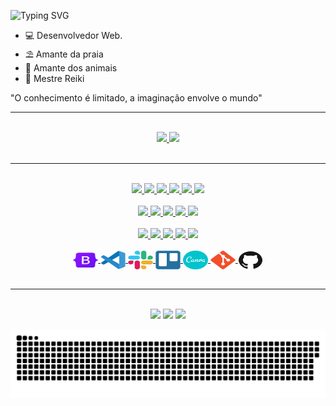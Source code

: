![Typing SVG](https://readme-typing-svg.herokuapp.com?color=08F000&size=35&lines=Hello+world!)

- :computer: Desenvolvedor Web.
- :parasol_on_ground: Amante da praia
- :dog: Amante dos animais
- :pray: Mestre Reiki

"O conhecimento é limitado, a imaginação envolve o mundo"
<br>
<hr>
<br>
<div align="center">
  <link rel="stylesheet" href="https://cdn.jsdelivr.net/gh/devicons/devicon@v2.13.0/devicon.min.css">
  <a href="https://github.com/cae07">
  <img height="160em" src="https://github-readme-stats.vercel.app/api?username=cae07&show_icons=true&theme=vue-dark&include_all_commits=true&count_private=true"/>
  <img height="160em" src="https://github-readme-stats.vercel.app/api/top-langs/?username=cae07&layout=compact&langs_count=7&theme=vue-dark"/>
</div>
<br>
<hr>
<br>
<div align="center" display="inline-block"> 
  <img src="https://img.shields.io/badge/-HTML-E34F26?style=flat-square&logo=html5&logoColor=white" />
  <img src="https://img.shields.io/badge/-CSS-1572B6?style=flat-square&logo=css3&logoColor=white" />
  <img src="https://img.shields.io/badge/-JavaScript-yellow?style=flat-square&logo=JavaScript&logoColor=white" />
  <img src="https://img.shields.io/badge/typescript-%23007ACC.svg?style=flat-square&logo=typescript&logoColor=white" />
  <img src="https://img.shields.io/badge/python-3670A0?style=flat-square&logo=python&logoColor=ffdd54" />
  <img src="https://img.shields.io/badge/java-%23ED8B00.svg?style=flat-square&logo=java&logoColor=white" />
</div>
<br>
<div align="center" display="inline-block">
  <img src="https://img.shields.io/badge/-Git-F05032?style=flat-square&logo=git&logoColor=white" />
  <img src="https://img.shields.io/badge/-React-61DAFB?style=flat-square&logo=React&logoColor=black" />
  <img src="https://img.shields.io/badge/-Redux-764ABC?style=flat-square&logo=Redux&logoColor=white" />
  <img src="https://img.shields.io/badge/-Redux-764ABC?style=flat-square&logo=Redux&logoColor=white" />
  <img src="https://img.shields.io/badge/React_Router-CA4245?style=flat-square&logo=react-router&logoColor=white" />
</div>
<br>
<div align="center" display="inline-block">
  <img src="https://img.shields.io/badge/-Node.js-339933?style=flat-square&logo=node.js&logoColor=white" />
  <img src="https://img.shields.io/badge/Express.js-404D59?style=flat-square&logo=node.js&logoColor=white" />
  <img src="https://img.shields.io/badge/MySQL-00000F?style=flat-square&logo=node.js&logoColor=white" />
  <img src="https://img.shields.io/badge/MongoDB-4EA94B?style=flat-square&logo=node.js&logoColor=white" />
  <img src="https://img.shields.io/badge/Heroku-430098?style=flat-square&logo=node.js&logoColor=white" />
</div>
<div align="center" style="display: inline_block"><br>
  <i class="devicon-html5-plain colored"></i>
  <img align="center" alt="ewe-Bootstrap" height="30" width="40" src="https://raw.githubusercontent.com/devicons/devicon/master/icons/bootstrap/bootstrap-original.svg">
  <img align="center" alt="ewe-VScode" height="30" width="40" src="https://raw.githubusercontent.com/devicons/devicon/master/icons/vscode/vscode-original.svg">
  <img align="center" alt="ewe-Slack" height="30" width="40" src="https://raw.githubusercontent.com/devicons/devicon/master/icons/slack/slack-original.svg">
  <img align="center" alt="ewe-Trello" height="30" width="40" src="https://raw.githubusercontent.com/devicons/devicon/master/icons/trello/trello-plain.svg">
  <img align="center" alt="ewe-Canva" height="30" width="40" src="https://raw.githubusercontent.com/devicons/devicon/master/icons/canva/canva-original.svg">
  <img align="center" alt="ewe-Git" height="30" width="40" src="https://raw.githubusercontent.com/devicons/devicon/master/icons/git/git-original.svg">
  <img align="center" alt="ewe-GitHub" height="30" width="40" src="https://raw.githubusercontent.com/devicons/devicon/master/icons/github/github-original.svg">
</div>
<br>
<hr>
<br>
<div align="center" display="inline-block"> 
  <a href="https://www.instagram.com/cae_calcolari/" target="_blank"><img src="https://img.shields.io/badge/-Instagram-%23E4405F?style=for-the-badge&logo=instagram&logoColor=white" target="_blank"></a>
  <a href="https://www.linkedin.com/in/cae-calcolari/" target="_blank"><img src="https://img.shields.io/badge/-LinkedIn-%230077B5?style=for-the-badge&logo=linkedin&logoColor=white" target="_blank"></a>
  <a href="mailto:eduardokae01@hotmail.com?subject=oportunity"><img src="https://img.shields.io/badge/Gmail-D14836?style=for-the-badge&logo=gmail&logoColor=white"></a>
  
  ![Snake animation](https://github.com/cae07/cae07/blob/output/github-contribution-grid-snake.svg)
</div>
